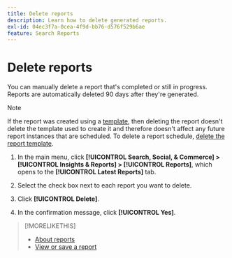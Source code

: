 ```yaml
---
title: Delete reports
description: Learn how to delete generated reports.
exl-id: 04ec3f7a-0cea-4f9d-bb76-d576f529b6ae
feature: Search Reports
---
```

# Delete reports

You can manually delete a report that's completed or still in progress. Reports are automatically deleted 90 days after they're generated.

>[!NOTE]
>
>If the report was created using a [template](/help/search-social-commerce/reports/automation/templates/template-about.md), then deleting the report doesn't delete the template used to create it and therefore doesn't affect any future report instances that are scheduled. To delete a report schedule, [delete the report template](/help/search-social-commerce/reports/automation/templates/template-delete.md).

1. In the main menu, click **[!UICONTROL Search, Social, & Commerce] > [!UICONTROL Insights & Reports] > [!UICONTROL Reports]**, which opens to the **[!UICONTROL Latest Reports]** tab.

1. Select the check box next to each report you want to delete.

1. Click **[!UICONTROL Delete]**.

1. In the confirmation message, click **[!UICONTROL Yes]**.

>[!MORELIKETHIS]
>
>* [About reports](/help/search-social-commerce/reports/report-about.md)
>* [View or save a report](/help/search-social-commerce/reports/management/report-view-save.md)
